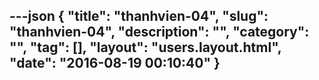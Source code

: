 ---json
{
    "title": "thanhvien-04",
    "slug": "thanhvien-04",
    "description": "",
    "category": "",
    "tag": [],
    "layout": "users.layout.html",
    "date": "2016-08-19 00:10:40"
}
---
